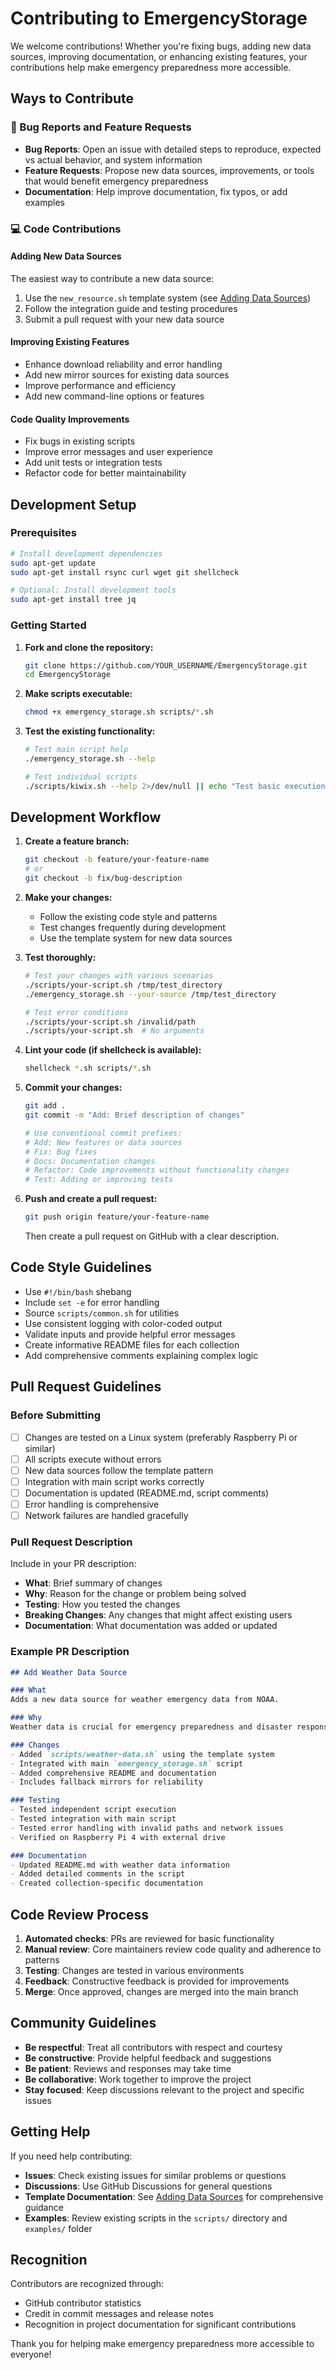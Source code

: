 # Contributing to EmergencyStorage

We welcome contributions! Whether you're fixing bugs, adding new data sources, improving documentation, or enhancing existing features, your contributions help make emergency preparedness more accessible.

## Ways to Contribute

### 🐛 Bug Reports and Feature Requests

- **Bug Reports**: Open an issue with detailed steps to reproduce, expected vs actual behavior, and system information
- **Feature Requests**: Propose new data sources, improvements, or tools that would benefit emergency preparedness
- **Documentation**: Help improve documentation, fix typos, or add examples

### 💻 Code Contributions

#### Adding New Data Sources

The easiest way to contribute a new data source:
1. Use the `new_resource.sh` template system (see [Adding Data Sources](ADDING_SOURCES.md))
2. Follow the integration guide and testing procedures
3. Submit a pull request with your new data source

#### Improving Existing Features

- Enhance download reliability and error handling
- Add new mirror sources for existing data sources
- Improve performance and efficiency
- Add new command-line options or features

#### Code Quality Improvements

- Fix bugs in existing scripts
- Improve error messages and user experience
- Add unit tests or integration tests
- Refactor code for better maintainability

## Development Setup

### Prerequisites

```bash
# Install development dependencies
sudo apt-get update
sudo apt-get install rsync curl wget git shellcheck

# Optional: Install development tools
sudo apt-get install tree jq
```

### Getting Started

1. **Fork and clone the repository:**
   ```bash
   git clone https://github.com/YOUR_USERNAME/EmergencyStorage.git
   cd EmergencyStorage
   ```

2. **Make scripts executable:**
   ```bash
   chmod +x emergency_storage.sh scripts/*.sh
   ```

3. **Test the existing functionality:**
   ```bash
   # Test main script help
   ./emergency_storage.sh --help
   
   # Test individual scripts
   ./scripts/kiwix.sh --help 2>/dev/null || echo "Test basic execution"
   ```

## Development Workflow

1. **Create a feature branch:**
   ```bash
   git checkout -b feature/your-feature-name
   # or
   git checkout -b fix/bug-description
   ```

2. **Make your changes:**
   - Follow the existing code style and patterns
   - Test changes frequently during development
   - Use the template system for new data sources

3. **Test thoroughly:**
   ```bash
   # Test your changes with various scenarios
   ./scripts/your-script.sh /tmp/test_directory
   ./emergency_storage.sh --your-source /tmp/test_directory
   
   # Test error conditions
   ./scripts/your-script.sh /invalid/path
   ./scripts/your-script.sh  # No arguments
   ```

4. **Lint your code (if shellcheck is available):**
   ```bash
   shellcheck *.sh scripts/*.sh
   ```

5. **Commit your changes:**
   ```bash
   git add .
   git commit -m "Add: Brief description of changes"
   
   # Use conventional commit prefixes:
   # Add: New features or data sources
   # Fix: Bug fixes
   # Docs: Documentation changes
   # Refactor: Code improvements without functionality changes
   # Test: Adding or improving tests
   ```

6. **Push and create a pull request:**
   ```bash
   git push origin feature/your-feature-name
   ```
   Then create a pull request on GitHub with a clear description.

## Code Style Guidelines

- Use `#!/bin/bash` shebang
- Include `set -e` for error handling
- Source `scripts/common.sh` for utilities
- Use consistent logging with color-coded output
- Validate inputs and provide helpful error messages
- Create informative README files for each collection
- Add comprehensive comments explaining complex logic

## Pull Request Guidelines

### Before Submitting

- [ ] Changes are tested on a Linux system (preferably Raspberry Pi or similar)
- [ ] All scripts execute without errors
- [ ] New data sources follow the template pattern
- [ ] Integration with main script works correctly
- [ ] Documentation is updated (README.md, script comments)
- [ ] Error handling is comprehensive
- [ ] Network failures are handled gracefully

### Pull Request Description

Include in your PR description:
- **What**: Brief summary of changes
- **Why**: Reason for the change or problem being solved
- **Testing**: How you tested the changes
- **Breaking Changes**: Any changes that might affect existing users
- **Documentation**: What documentation was added or updated

### Example PR Description

```markdown
## Add Weather Data Source

### What
Adds a new data source for weather emergency data from NOAA.

### Why  
Weather data is crucial for emergency preparedness and disaster response.

### Changes
- Added `scripts/weather-data.sh` using the template system
- Integrated with main `emergency_storage.sh` script
- Added comprehensive README and documentation
- Includes fallback mirrors for reliability

### Testing
- Tested independent script execution
- Tested integration with main script
- Tested error handling with invalid paths and network issues
- Verified on Raspberry Pi 4 with external drive

### Documentation
- Updated README.md with weather data information
- Added detailed comments in the script
- Created collection-specific documentation
```

## Code Review Process

1. **Automated checks**: PRs are reviewed for basic functionality
2. **Manual review**: Core maintainers review code quality and adherence to patterns
3. **Testing**: Changes are tested in various environments
4. **Feedback**: Constructive feedback is provided for improvements
5. **Merge**: Once approved, changes are merged into the main branch

## Community Guidelines

- **Be respectful**: Treat all contributors with respect and courtesy
- **Be constructive**: Provide helpful feedback and suggestions
- **Be patient**: Reviews and responses may take time
- **Be collaborative**: Work together to improve the project
- **Stay focused**: Keep discussions relevant to the project and specific issues

## Getting Help

If you need help contributing:
- **Issues**: Check existing issues for similar problems or questions
- **Discussions**: Use GitHub Discussions for general questions
- **Template Documentation**: See [Adding Data Sources](ADDING_SOURCES.md) for comprehensive guidance
- **Examples**: Review existing scripts in the `scripts/` directory and `examples/` folder

## Recognition

Contributors are recognized through:
- GitHub contributor statistics
- Credit in commit messages and release notes
- Recognition in project documentation for significant contributions

Thank you for helping make emergency preparedness more accessible to everyone!
